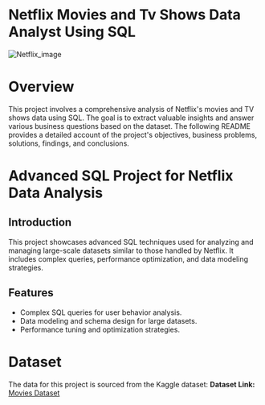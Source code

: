 # Netflix Movies and Tv Shows Data Analyst Using SQL

![Netflix_image](https://github.com/user-attachments/assets/515f5988-aedf-4795-969a-6cfd5e8be19b)

# Overview
This project involves a comprehensive analysis of Netflix's movies and TV shows data using SQL. The goal is to extract valuable insights and answer various business questions based on the dataset. The following README provides a detailed account of the project's objectives, business problems, solutions, findings, and conclusions.

# Advanced SQL Project for Netflix Data Analysis
## Introduction
This project showcases advanced SQL techniques used for analyzing and managing large-scale datasets similar to those handled by Netflix. It includes complex queries, performance optimization, and data modeling strategies.
## Features
- Complex SQL queries for user behavior analysis.
- Data modeling and schema design for large datasets.
- Performance tuning and optimization strategies.

# Dataset
The data for this project is sourced from the Kaggle dataset:
**Dataset Link:** [Movies Dataset](https://www.kaggle.com/datasets/shivamb/netflix-shows?resource=download)
